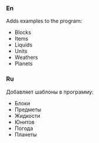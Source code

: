 ### En
Adds examples to the program:
- Blocks
- Items
- Liquids
- Units
- Weathers
- Planets

### Ru
Добавляет шаблоны в программу:
- Блоки
- Предметы
- Жидкости
- Юнитов
- Погода
- Планеты

